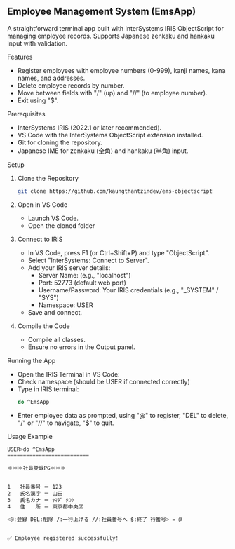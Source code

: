 ## Employee Management System (EmsApp)

A straightforward terminal app built with InterSystems IRIS ObjectScript for managing employee records. Supports Japanese zenkaku and hankaku input with validation.

Features

- Register employees with employee numbers (0-999), kanji names, kana names, and addresses.
- Delete employee records by number.
- Move between fields with "/" (up) and "//" (to employee number).
- Exit using "$".

Prerequisites

- InterSystems IRIS (2022.1 or later recommended).
- VS Code with the InterSystems ObjectScript extension installed.
- Git for cloning the repository.
- Japanese IME for zenkaku (全角) and hankaku (半角) input.

Setup

1. Clone the Repository

   ```bash
   git clone https://github.com/kaungthantzindev/ems-objectscript
   ```

2. Open in VS Code

   - Launch VS Code.
   - Open the cloned folder

3. Connect to IRIS

   - In VS Code, press F1 (or Ctrl+Shift+P) and type "ObjectScript".
   - Select "InterSystems: Connect to Server".
   - Add your IRIS server details:
     - Server Name: (e.g., "localhost")
     - Port: 52773 (default web port)
     - Username/Password: Your IRIS credentials (e.g., "\_SYSTEM" / "SYS")
     - Namespace: USER
   - Save and connect.

4. Compile the Code
   - Compile all classes.
   - Ensure no errors in the Output panel.

Running the App

- Open the IRIS Terminal in VS Code:
- Check namespace (should be USER if connected correctly)
- Type in IRIS terminal:
  ```bash
  do ^EmsApp
  ```
- Enter employee data as prompted, using "@" to register, "DEL" to delete, "/" or "//" to navigate, "$" to quit.

Usage Example

```bash
USER>do ^EmsApp
==========================

＊＊＊社員登録PG＊＊＊


1   社員番号 ＝ 123
2   氏名漢字 ＝ 山田
3   氏名カナ ＝ ﾔﾏﾀﾞ ﾀﾛｳ
4   住　　所 ＝ 東京都中央区

<@:登録 DEL:削除 /:一行上げる //:社員番号へ $:終了 行番号> = @


✅ Employee registered successfully!
```
